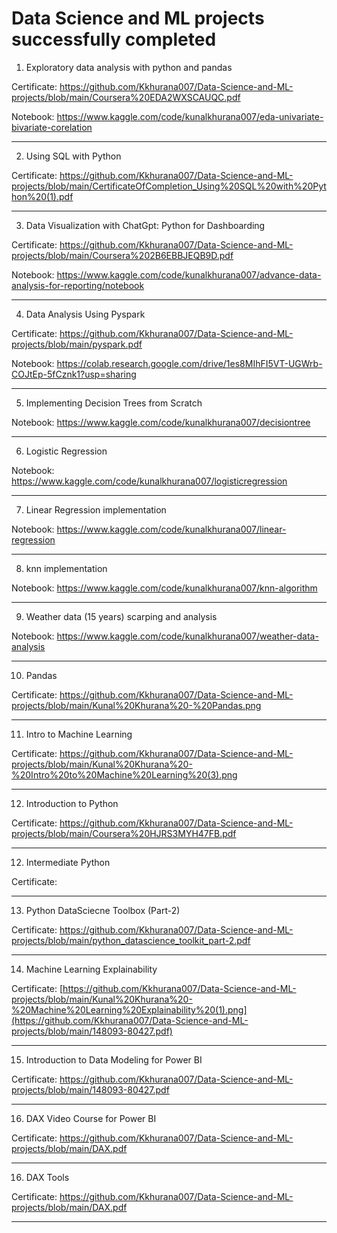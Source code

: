 # Data Science and ML projects successfully completed

1. Exploratory data analysis with python and pandas

Certificate: https://github.com/Kkhurana007/Data-Science-and-ML-projects/blob/main/Coursera%20EDA2WXSCAUQC.pdf

Notebook: https://www.kaggle.com/code/kunalkhurana007/eda-univariate-bivariate-corelation  

   
---------------------------------------------------

2. Using SQL with Python
 
 Certificate: https://github.com/Kkhurana007/Data-Science-and-ML-projects/blob/main/CertificateOfCompletion_Using%20SQL%20with%20Python%20(1).pdf

 
------------------------------------------------------

3. Data Visualization with ChatGpt: Python for Dashboarding
   
Certificate: https://github.com/Kkhurana007/Data-Science-and-ML-projects/blob/main/Coursera%202B6EBBJEQB9D.pdf

Notebook: https://www.kaggle.com/code/kunalkhurana007/advance-data-analysis-for-reporting/notebook 


----------------------------------------------------------------------

4. Data Analysis Using Pyspark

Certificate: https://github.com/Kkhurana007/Data-Science-and-ML-projects/blob/main/pyspark.pdf 

Notebook: https://colab.research.google.com/drive/1es8MIhFI5VT-UGWrb-COJtEp-5fCznk1?usp=sharing


---------------------------------------------------------------------------

5. Implementing Decision Trees from Scratch

Notebook: https://www.kaggle.com/code/kunalkhurana007/decisiontree

---------------------------------------------------------------------------

6. Logistic Regression

Notebook: https://www.kaggle.com/code/kunalkhurana007/logisticregression

-----------------------------------------------------------------------------

7. Linear Regression implementation

Notebook: https://www.kaggle.com/code/kunalkhurana007/linear-regression

-----------------------------------------------------------------------------------

8. knn implementation

Notebook: https://www.kaggle.com/code/kunalkhurana007/knn-algorithm

-----------------------------------------------------------------------------------------

9. Weather data (15 years) scarping and analysis

Notebook: https://www.kaggle.com/code/kunalkhurana007/weather-data-analysis 

---------------------------------------------------------------------------------------------
10. Pandas

Certificate: https://github.com/Kkhurana007/Data-Science-and-ML-projects/blob/main/Kunal%20Khurana%20-%20Pandas.png 

--------------------------------------------------------------------------------------------------

11. Intro to Machine Learning

Certificate: https://github.com/Kkhurana007/Data-Science-and-ML-projects/blob/main/Kunal%20Khurana%20-%20Intro%20to%20Machine%20Learning%20(3).png 

--------------------------------------------------------------------------------------------------

12. Introduction to Python

Certificate: https://github.com/Kkhurana007/Data-Science-and-ML-projects/blob/main/Coursera%20HJRS3MYH47FB.pdf

--------------------------------------------------------------------------------------------------------

12. Intermediate Python

Certificate:  

--------------------------------------------------------------------------------------------------

13. Python DataSciecne Toolbox (Part-2)

Certificate: https://github.com/Kkhurana007/Data-Science-and-ML-projects/blob/main/python_datascience_toolkit_part-2.pdf 

--------------------------------------------------------------------------------------------------

14. Machine Learning Explainability

Certificate: [https://github.com/Kkhurana007/Data-Science-and-ML-projects/blob/main/Kunal%20Khurana%20-%20Machine%20Learning%20Explainability%20(1).png](https://github.com/Kkhurana007/Data-Science-and-ML-projects/blob/main/148093-80427.pdf)

---------------------------------------------------------------------------------------------------

15. Introduction to Data Modeling for Power BI

Certificate: https://github.com/Kkhurana007/Data-Science-and-ML-projects/blob/main/148093-80427.pdf

---------------------------------------------------------------------------------------------------

16. DAX Video Course for Power BI

Certificate: https://github.com/Kkhurana007/Data-Science-and-ML-projects/blob/main/DAX.pdf


-------------------------------------------------------------------------------------------------------


16. DAX Tools

Certificate: https://github.com/Kkhurana007/Data-Science-and-ML-projects/blob/main/DAX.pdf


-------------------------------------------------------------------------------------------------------




